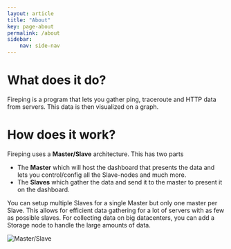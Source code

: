 ```yaml
---
layout: article
title: "About"
key: page-about
permalink: /about
sidebar:
    nav: side-nav
---
```


# What does it do?
Fireping is a program that lets you gather ping, traceroute and HTTP data from servers. 
This data is then visualized on a graph.

# How does it work?
Fireping uses a **Master/Slave** architecture. This has two parts

- The **Master** which will host the dashboard that presents the data and lets you control/config all the Slave-nodes and much more.
- The **Slaves** which gather the data and send it to the master to present it on the dashboard.

You can setup multiple Slaves for a single Master but only one master per Slave.
This allows for efficient data gathering for a lot of servers with as few as possible slaves.
For collecting data on big datacenters, you can add a Storage node to handle the large amounts of data.

![Master/Slave](/fireping/assets/images/master_slave.png)
